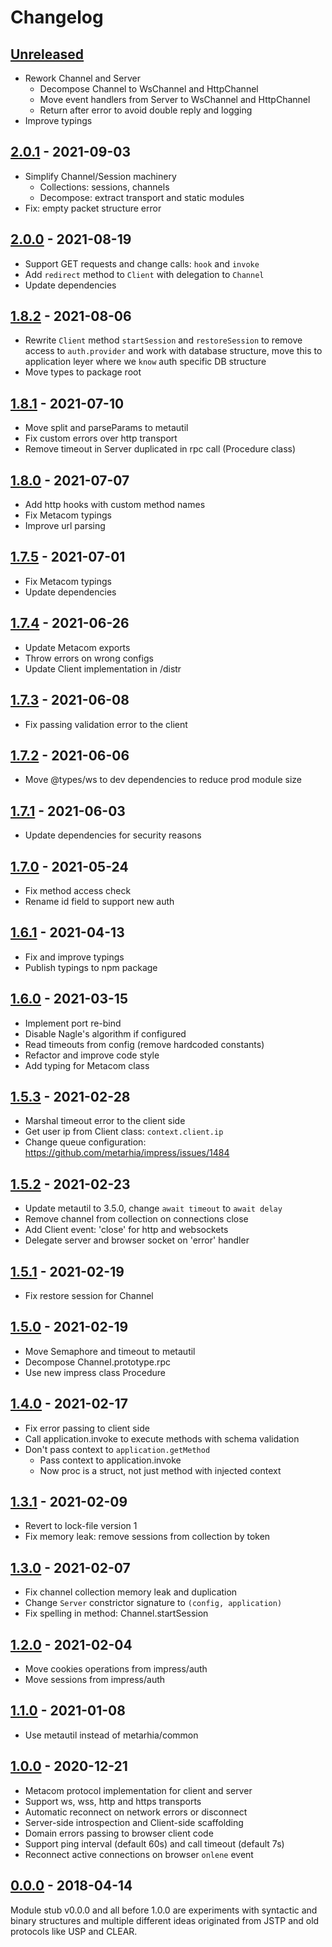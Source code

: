 # Changelog

## [Unreleased][unreleased]

- Rework Channel and Server
  - Decompose Channel to WsChannel and HttpChannel
  - Move event handlers from Server to WsChannel and HttpChannel
  - Return after error to avoid double reply and logging
- Improve typings

## [2.0.1][] - 2021-09-03

- Simplify Channel/Session machinery
  - Collections: sessions, channels
  - Decompose: extract transport and static modules
- Fix: empty packet structure error

## [2.0.0][] - 2021-08-19

- Support GET requests and change calls: `hook` and `invoke`
- Add `redirect` method to `Client` with delegation to `Channel`
- Update dependencies

## [1.8.2][] - 2021-08-06

- Rewrite `Client` method `startSession` and `restoreSession` to remove access
  to `auth.provider` and work with database structure, move this to application
  leyer where we `know` auth specific DB structure
- Move types to package root

## [1.8.1][] - 2021-07-10

- Move split and parseParams to metautil
- Fix custom errors over http transport
- Remove timeout in Server duplicated in rpc call (Procedure class)

## [1.8.0][] - 2021-07-07

- Add http hooks with custom method names
- Fix Metacom typings
- Improve url parsing

## [1.7.5][] - 2021-07-01

- Fix Metacom typings
- Update dependencies

## [1.7.4][] - 2021-06-26

- Update Metacom exports
- Throw errors on wrong configs
- Update Client implementation in /distr

## [1.7.3][] - 2021-06-08

- Fix passing validation error to the client

## [1.7.2][] - 2021-06-06

- Move @types/ws to dev dependencies to reduce prod module size

## [1.7.1][] - 2021-06-03

- Update dependencies for security reasons

## [1.7.0][] - 2021-05-24

- Fix method access check
- Rename id field to support new auth

## [1.6.1][] - 2021-04-13

- Fix and improve typings
- Publish typings to npm package

## [1.6.0][] - 2021-03-15

- Implement port re-bind
- Disable Nagle's algorithm if configured
- Read timeouts from config (remove hardcoded constants)
- Refactor and improve code style
- Add typing for Metacom class

## [1.5.3][] - 2021-02-28

- Marshal timeout error to the client side
- Get user ip from Client class: `context.client.ip`
- Change queue configuration: https://github.com/metarhia/impress/issues/1484

## [1.5.2][] - 2021-02-23

- Update metautil to 3.5.0, change `await timeout` to `await delay`
- Remove channel from collection on connections close
- Add Client event: 'close' for http and websockets
- Delegate server and browser socket on 'error' handler

## [1.5.1][] - 2021-02-19

- Fix restore session for Channel

## [1.5.0][] - 2021-02-19

- Move Semaphore and timeout to metautil
- Decompose Channel.prototype.rpc
- Use new impress class Procedure

## [1.4.0][] - 2021-02-17

- Fix error passing to client side
- Call application.invoke to execute methods with schema validation
- Don't pass context to `application.getMethod`
  - Pass context to application.invoke
  - Now proc is a struct, not just method with injected context

## [1.3.1][] - 2021-02-09

- Revert to lock-file version 1
- Fix memory leak: remove sessions from collection by token

## [1.3.0][] - 2021-02-07

- Fix channel collection memory leak and duplication
- Change `Server` constrictor signature to `(config, application)`
- Fix spelling in method: Channel.startSession

## [1.2.0][] - 2021-02-04

- Move cookies operations from impress/auth
- Move sessions from impress/auth

## [1.1.0][] - 2021-01-08

- Use metautil instead of metarhia/common

## [1.0.0][] - 2020-12-21

- Metacom protocol implementation for client and server
- Support ws, wss, http and https transports
- Automatic reconnect on network errors or disconnect
- Server-side introspection and Client-side scaffolding
- Domain errors passing to browser client code
- Support ping interval (default 60s) and call timeout (default 7s)
- Reconnect active connections on browser `onlene` event

## [0.0.0][] - 2018-04-14

Module stub v0.0.0 and all before 1.0.0 are experiments with syntactic and
binary structures and multiple different ideas originated from JSTP and old
protocols like USP and CLEAR.

[unreleased]: https://github.com/metarhia/metacom/compare/v2.0.1...HEAD
[2.0.1]: https://github.com/metarhia/metacom/compare/v2.0.0...v2.0.1
[2.0.0]: https://github.com/metarhia/metacom/compare/v1.8.1...v2.0.0
[1.8.2]: https://github.com/metarhia/metacom/compare/v1.8.1...v1.8.2
[1.8.1]: https://github.com/metarhia/metacom/compare/v1.8.0...v1.8.1
[1.8.0]: https://github.com/metarhia/metacom/compare/v1.7.5...v1.8.0
[1.7.5]: https://github.com/metarhia/metacom/compare/v1.7.4...v1.7.5
[1.7.4]: https://github.com/metarhia/metacom/compare/v1.7.3...v1.7.4
[1.7.3]: https://github.com/metarhia/metacom/compare/v1.7.2...v1.7.3
[1.7.2]: https://github.com/metarhia/metacom/compare/v1.7.1...v1.7.2
[1.7.1]: https://github.com/metarhia/metacom/compare/v1.7.0...v1.7.1
[1.7.0]: https://github.com/metarhia/metacom/compare/v1.6.1...v1.7.0
[1.6.1]: https://github.com/metarhia/metacom/compare/v1.6.0...v1.6.1
[1.6.0]: https://github.com/metarhia/metacom/compare/v1.5.3...v1.6.0
[1.5.3]: https://github.com/metarhia/metacom/compare/v1.5.2...v1.5.3
[1.5.2]: https://github.com/metarhia/metacom/compare/v1.5.1...v1.5.2
[1.5.1]: https://github.com/metarhia/metacom/compare/v1.5.0...v1.5.1
[1.5.0]: https://github.com/metarhia/metacom/compare/v1.4.0...v1.5.0
[1.4.0]: https://github.com/metarhia/metacom/compare/v1.3.1...v1.4.0
[1.3.1]: https://github.com/metarhia/metacom/compare/v1.3.0...v1.3.1
[1.3.0]: https://github.com/metarhia/metacom/compare/v1.2.0...v1.3.0
[1.2.0]: https://github.com/metarhia/metacom/compare/v1.1.0...v1.2.0
[1.1.0]: https://github.com/metarhia/metacom/compare/v1.0.0...v1.1.0
[1.0.0]: https://github.com/metarhia/metacom/compare/v0.0.0...v1.0.0
[0.0.0]: https://github.com/metarhia/metacom/releases/tag/v0.0.0
